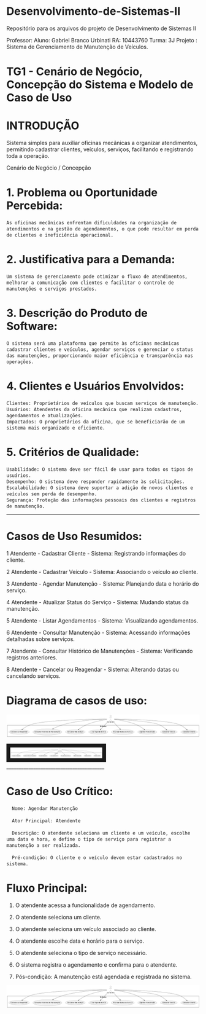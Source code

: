 # Desenvolvimento-de-Sistemas-II
Repositório para os arquivos do projeto de Desenvolvimento de Sistemas II
 
 Professor:
 Aluno: Gabriel Branco Urbinati
 RA: 10443760
 Turma: 3J
 Projeto : Sistema de Gerenciamento de Manutenção de Veículos.

# TG1 - Cenário de Negócio, Concepção do Sistema e Modelo de Caso de Uso

# INTRODUÇÃO
Sistema simples para auxiliar oficinas mecânicas a organizar atendimentos, permitindo cadastrar clientes, veículos, serviços, facilitando e registrando toda a operação.

Cenário de Negócio / Concepção
# 1.	Problema ou Oportunidade Percebida:
	As oficinas mecânicas enfrentam dificuldades na organização de atendimentos e na gestão de agendamentos, o que pode resultar em perda de clientes e ineficiência operacional.
# 2.	Justificativa para a Demanda:
	Um sistema de gerenciamento pode otimizar o fluxo de atendimentos, melhorar a comunicação com clientes e facilitar o controle de manutenções e serviços prestados.
# 3.	Descrição do Produto de Software:
	O sistema será uma plataforma que permite às oficinas mecânicas cadastrar clientes e veículos, agendar serviços e gerenciar o status das manutenções, proporcionando maior eficiência e transparência nas operações.



# 4.	Clientes e Usuários Envolvidos:
	Clientes: Proprietários de veículos que buscam serviços de manutenção.
	Usuários: Atendentes da oficina mecânica que realizam cadastros, agendamentos e atualizações.
	Impactados: O proprietários da oficina, que se beneficiarão de um sistema mais organizado e eficiente.
# 5.	Critérios de Qualidade:
	Usabilidade: O sistema deve ser fácil de usar para todos os tipos de usuários.
	Desempenho: O sistema deve responder rapidamente às solicitações.
	Escalabilidade: O sistema deve suportar a adição de novos clientes e veículos sem perda de desempenho.
	Segurança: Proteção das informações pessoais dos clientes e registros de manutenção.
________________________________________

# Casos de Uso Resumidos:

1	Atendente - Cadastrar Cliente - Sistema: Registrando informações do cliente.

2	Atendente - Cadastrar Veículo - Sistema: Associando o veículo ao cliente.

3	Atendente - Agendar Manutenção - Sistema: Planejando data e horário do serviço.

4	Atendente - Atualizar Status do Serviço - Sistema: Mudando status da manutenção.

5	Atendente - Listar Agendamentos - Sistema: Visualizando agendamentos.

6	Atendente - Consultar Manutenção - Sistema: Acessando informações detalhadas sobre serviços.

7	Atendente - Consultar Histórico de Manutenções - Sistema: Verificando registros anteriores.

8	Atendente - Cancelar ou Reagendar - Sistema: Alterando datas ou cancelando serviços.

# Diagrama de casos de uso:

![alt text](https://github.com/GabrielUrbinati/Desenvolvimento-de-Sistemas-II/blob/main/diagramacasosdeuso.png "Logo Title Text 1 " )

<img src="https://github.com/GabrielUrbinati/Desenvolvimento-de-Sistemas-II/blob/main/diagramacasosdeuso.png" alt="IMAGE ALT TEXT HERE" width="240" height="auto" border="10" />
________________________________________

# Caso de Uso Crítico:
	  Nome: Agendar Manutenção
   
	  Ator Principal: Atendente
   
	  Descrição: O atendente seleciona um cliente e um veículo, escolhe uma data e hora, e define o tipo de serviço para registrar a manutenção a ser realizada.
   
	  Pré-condição: O cliente e o veículo devem estar cadastrados no sistema.
   
# Fluxo Principal:

1.	O atendente acessa a funcionalidade de agendamento.
   
2.	O atendente seleciona um cliente.
   
3.	O atendente seleciona um veículo associado ao cliente.
   
4.	O atendente escolhe data e horário para o serviço.

5.	O atendente seleciona o tipo de serviço necessário.
    
6.	O sistema registra o agendamento e confirma para o atendente.
    
7.	Pós-condição: A manutenção está agendada e registrada no sistema.



![alt text](https://github.com/GabrielUrbinati/Desenvolvimento-de-Sistemas-II/blob/main/diagramacasosdeuso.png "Logo Title Text 1")

